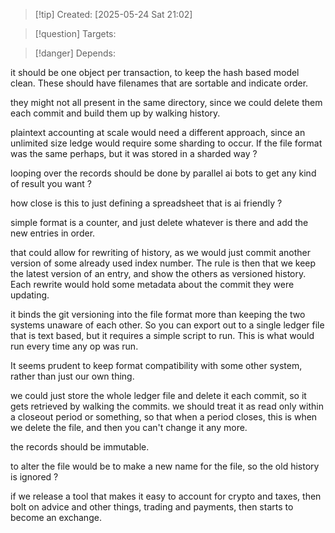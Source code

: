 
>[!tip] Created: [2025-05-24 Sat 21:02]

>[!question] Targets: 

>[!danger] Depends: 

it should be one object per transaction, to keep the hash based model clean.
These should have filenames that are sortable and indicate order.

they might not all present in the same directory, since we could delete them each commit and build them up by walking history.

plaintext accounting at scale would need a different approach, since an unlimited size ledge would require some sharding to occur.  If the file format was the same perhaps, but it was stored in a sharded way ?

looping over the records should be done by parallel ai bots to get any kind of result you want ?

how close is this to just defining a spreadsheet that is ai friendly ?

simple format is a counter, and just delete whatever is there and add the new entries in order.

that could allow for rewriting of history, as we would just commit another version of some already used index number.  The rule is then that we keep the latest version of an entry, and show the others as versioned history.  Each rewrite would hold some metadata about the commit they were updating.

it binds the git versioning into the file format more than keeping the two systems unaware of each other.  So you can export out to a single ledger file that is text based, but it requires a simple script to run.  This is what would run every time any op was run.

It seems prudent to keep format compatibility with some other system, rather than just our own thing.

we could just store the whole ledger file and delete it each commit, so it gets retrieved by walking the commits.  we should treat it as read only within a closeout period or something, so that when a period closes, this is when we delete the file, and then you can't change it any more.

the records should be immutable.

to alter the file would be to make a new name for the file, so the old history is ignored ?

if we release a tool that makes it easy to account for crypto and taxes, then bolt on advice and other things, trading and payments, then starts to become an exchange.